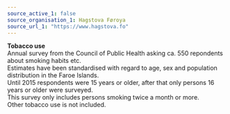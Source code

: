 ```yaml
---
source_active_1: false
source_organisation_1: Hagstova Føroya
source_url_1: "https://www.hagstova.fo"
---
```

**Tobacco use**  
Annual survey from the Council of Public Health asking ca. 550 repondents about smoking habits etc.  
Estimates have been standardised with regard to age, sex and population distribution in the Faroe Islands.  
Until 2015 respondents were 15 years or older, after that only persons 16 years or older were surveyed.  
This survey only includes persons smoking twice a month or more.  
Other tobacco use is not included.
